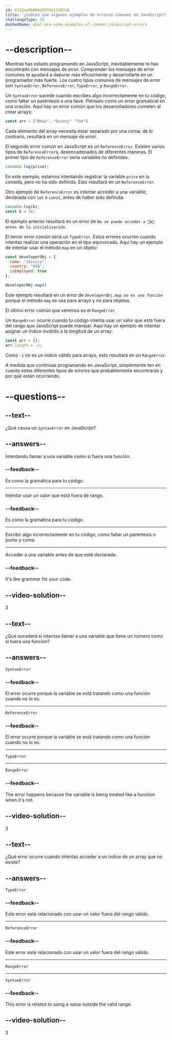 ```yaml
---
id: 6733aa9b006d29f4d11307a5
title: '¿Cuáles son algunos ejemplos de errores comunes en JavaScript?'
challengeType: 19
dashedName: what-are-some-examples-of-common-javascript-errors
---
```


# --description--

Mientras has estado programando en JavaScript, inevitablemente te has encontrado con mensajes de error. Comprender los mensajes de error comunes te ayudará a depurar más eficazmente y desarrollarte en un programador más fuerte. Los cuatro tipos comunes de mensajes de error son `SyntaxError`, `ReferenceError`, `TypeError`, y `RangeError`.

Un `SyntaxError` sucede cuando escribes algo incorrectamente en tu código, como faltar un paréntesis o una llave. Piénsalo como un error gramatical en una oración. Aquí hay un error común que los desarrolladores cometen al crear arrays:

```js
const arr = ["Beau", "Quincy" "Tom"]
```

Cada elemento del array necesita estar separado por una coma; de lo contrario, resultará en un mensaje de error.

El segundo error común en JavaScript es un `ReferenceError`. Existen varios tipos de `ReferenceError`s, desencadenados de diferentes maneras. El primer tipo de `ReferenceError` sería variables no definidas.

```js
console.log(price);
```

En este ejemplo, estamos intentando registrar la variable `price` en la consola, pero no ha sido definida. Esto resultará en un `ReferenceError`.

Otro ejemplo de `ReferenceError` es intentar acceder a una variable, declarada con `let` o `const`, antes de haber sido definida:

```js
console.log(b);
const b = 50;
```

El ejemplo anterior resultará en un error de `No se puede acceder a b antes de la inicialización`.

El tercer error común sería un `TypeError`. Estos errores ocurren cuando intentas realizar una operación en el tipo equivocado. Aquí hay un ejemplo de intentar usar el método `map` en un objeto:

```js
const developerObj = {
  name: "Jessica",
  country: "USA",
  isEmployed: true
};

developerObj.map()
```

Este ejemplo resultará en un error de `developerObj.map no es una función` porque el método `map` se usa para arrays y no para objetos.

El último error común que veremos es el `RangeError`.

Un `RangeError` ocurre cuando tu código intenta usar un valor que está fuera del rango que JavaScript puede manejar. Aquí hay un ejemplo de intentar asignar un índice inválido a la longitud de un array:

```js
const arr = [];
arr.length = -1; 
```

Como `-1` no es un índice válido para arrays, esto resultará en un `RangeError`.

A medida que continúas programando en JavaScript, simplemente ten en cuenta estos diferentes tipos de errores que probablemente encontrarás y por qué están ocurriendo.

# --questions--

## --text--

¿Qué causa un `SyntaxError` en JavaScript?

## --answers--

Intentando llamar a una variable como si fuera una función.

### --feedback--

Es como la gramática para tu código.

---

Intentar usar un valor que está fuera de rango.

### --feedback--

Es como la gramática para tu código.

---

Escribir algo incorrectamente en tu código, como faltar un paréntesis o punto y coma.

---

Acceder a una variable antes de que esté declarada.

### --feedback--

It's like grammar for your code.

## --video-solution--

3

## --text--

¿Qué sucederá si intentas llamar a una variable que tiene un número como si fuera una función?

## --answers--

`SyntaxError`

### --feedback--

El error ocurre porque la variable se está tratando como una función cuando no lo es.

---

`ReferenceError`

### --feedback--

El error ocurre porque la variable se está tratando como una función cuando no lo es.

---

`TypeError`

---

`RangeError`

### --feedback--

The error happens because the variable is being treated like a function when it's not.

## --video-solution--

3

## --text--

¿Qué error ocurre cuando intentas acceder a un índice de un array que no existe?

## --answers--

`TypeError`

### --feedback--

Este error está relacionado con usar un valor fuera del rango válido.

---

`ReferenceError`

### --feedback--

Este error está relacionado con usar un valor fuera del rango válido.

---

`RangeError`

---

`SyntaxError`

### --feedback--

This error is related to using a value outside the valid range.

## --video-solution--

3

